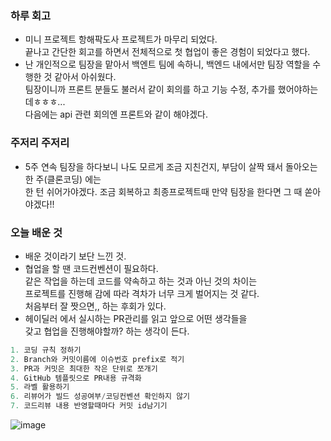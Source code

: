 ### 하루 회고

- 미니 프로젝트 항해팍도사 프로젝트가 마무리 되었다.   
  끝나고 간단한 회고를 하면서 전체적으로 첫 협업이 좋은 경험이 되었다고 했다.  
- 난 개인적으로 팀장을 맡아서 백엔트 팀에 속하니, 백엔드 내에서만 팀장 역할을 수행한 것 같아서 아쉬웠다.  
   팀장이니까 프론트 분들도 불러서 같이 회의를 하고 기능 수정, 추가를 했어야하는데ㅎㅎㅎ...  
   다음에는 api 관련 회의엔 프론트와 같이 해야겠다.  

### 주저리 주저리

- 5주 연속 팀장을 하다보니 나도 모르게 조금 지친건지, 부담이 살짝 돼서 돌아오는 한 주(클론코딩) 에는  
 한 턴 쉬어가야겠다. 조금 회복하고 최종프로젝트때 만약 팀장을 한다면 그 때 쏟아야겠다!!  
  
### 오늘 배운 것  

- 배운 것이라기 보단 느낀 것.  
- 협업을 할 땐 코드컨벤션이 필요하다.         
같은 작업을 하는데 코드를 약속하고 하는 것과 아닌 것의 차이는  
프로젝트를 진행해 감에 따라 격차가 너무 크게 벌어지는 것 같다.  
처음부터 잘 짯으면,, 하는 후회가 있다.  
- 헤이딜러 에서 실시하는 PR관리를 읽고 앞으로 어떤 생각들을  
갖고 협업을 진행해야할까? 하는 생각이 든다.  

```java
1. 코딩 규칙 정하기
2. Branch와 커밋이름에 이슈번호 prefix로 적기
3. PR과 커밋은 최대한 작은 단위로 쪼개기
4. GitHub 템플릿으로 PR내용 규격화
5. 라벨 활용하기
6. 리뷰어가 빌드 성공여부/코딩컨벤션 확인하지 않기
7. 코드리뷰 내용 반영할때마다 커밋 id남기기
```

![image](https://user-images.githubusercontent.com/80080041/125822670-6ade7715-9503-4c81-a773-315f0e8af6eb.png)
